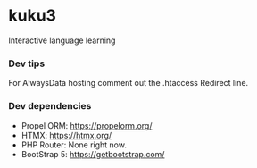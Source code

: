 # kuku3

Interactive language learning

### Dev tips

For AlwaysData hosting comment out the .htaccess Redirect line. 

### Dev dependencies
- Propel ORM: https://propelorm.org/
- HTMX: https://htmx.org/
- PHP Router: None right now.
- BootStrap 5: https://getbootstrap.com/

